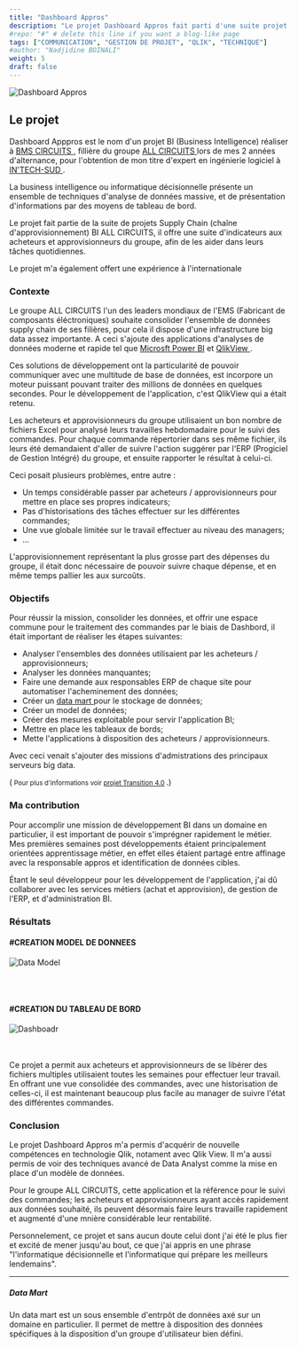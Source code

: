 ```yaml
---
title: "Dashboard Appros"
description: "Le projet Dashboard Appros fait parti d'une suite projet BI Supply Chain."
#repo: "#" # delete this line if you want a blog-like page
tags: ["COMMUNICATION", "GESTION DE PROJET", "QLIK", "TECHNIQUE"]
#author: "Nadjidine BOINALI"
weight: 5
draft: false
---
```



![Dashboard Appros](../../images/project/home_page/dashboard.png)


## Le projet
Dashboard Apppros est le nom d'un projet BI (Business Intelligence) réaliser à <a href="https://bmscircuits.com/" targetv="_blank">BMS CIRCUITS </a>, fillière du groupe <a href="http://allcircuits.com/" target="_blank"> ALL CIRCUITS </a> lors de mes 2 années d'alternance, pour l'obtention de mon titre d'expert en ingénierie logiciel à <a href="https://www.intechinfo.fr/" target="_blank"> IN'TECH-SUD </a>.

La business intelligence ou informatique décisionnelle présente un ensemble de techniques d'analyse de données massive, et de présentation d'informations par des moyens de tableau de bord.

Le projet fait partie de la suite de projets Supply Chain (chaîne d'approvisionnement) BI ALL CIRCUITS, il offre une suite d'indicateurs aux acheteurs et approvisionneurs du groupe, afin de les aider dans leurs tâches quotidiennes.

Le projet m'a également offert une expérience à l'internationale

### Contexte
Le groupe ALL CIRCUITS l'un des leaders mondiaux de l'EMS (Fabricant de composants éléctroniques) souhaite consolider l'ensemble de données supply chain de ses filières, pour cela il dispose d'une infrastructure big data assez importante. A ceci s'ajoute des applications d'analyses de données moderne et rapide tel que <a href="https://powerbi.microsoft.com/" target="_blank">Microsft Power BI</a> et <a href="https://www.qlik.com/" target="_blank">QlikView </a>.

Ces solutions de développement ont la particularité de pouvoir communiquer avec une multitude de base de données, est incorpore un moteur puissant pouvant traiter des millions de données en quelques secondes.
Pour le développement de l'application, c'est QlikView qui a était retenu.

Les acheteurs et approvisionneurs du groupe utilisaient un bon nombre de fichiers Excel pour analysé leurs travailles hebdomadaire pour le suivi des commandes. Pour chaque commande répertorier dans ses même fichier, ils leurs été demandaient d'aller de suivre l'action suggérer par l'ERP (Progiciel de Gestion Intégré) du groupe, et ensuite rapporter le résultat à celui-ci. 

Ceci posait plusieurs problèmes, entre autre :
- Un temps considérable passer par acheteurs / approvisionneurs pour mettre en place ses propres indicateurs;
- Pas d'historisations des tâches effectuer sur les différentes commandes;
- Une vue globale limitée sur le travail effectuer au niveau des managers;
- ...

L'approvisionnement représentant la plus grosse part des dépenses du groupe, il était donc nécessaire de pouvoir suivre chaque dépense, et en même temps pallier les aux surcoûts.


### Objectifs

Pour réussir la mission, consolider les données, et offrir une espace commune pour le traitement des commandes par le biais de Dashbord, il était important de réaliser les étapes suivantes:

- Analyser l'ensembles des données utilisaient par les acheteurs / approvisionneurs;
- Analyser les données manquantes;
- Faire une demande aux responsables ERP de chaque site pour automatiser l'acheminement des données;
- Créer un <a href="#data-mart"> data mart </a> pour le stockage de données;
- Créer un model de données;
- Créer des mesures exploitable pour servir l'application BI;
- Mettre en place les tableaux de bords;
- Mette l'applications à disposition des acheteurs / approvisionneurs.  

Avec ceci venait s'ajouter des missions d'admistrations des principaux serveurs big data.

(<small> Pour plus d'informations voir <a href="https://b-nadji/projets/transition-4.0#migration-zabbix" target="_blank"> projet Transition 4.0</a> </small>.)

### Ma contribution

Pour accomplir une mission de développement BI dans un domaine en particulier, il est important de pouvoir s'imprégner rapidement le métier. Mes premières semaines post développements étaient principalement orientées apprentissage métier, en effet elles étaient partagé entre affinage avec la responsable appros  et identification de données cibles.

Étant le seul développeur pour les développement de l'application, j'ai dû collaborer avec les services métiers (achat et approvision), de gestion de l'ERP, et d'administration BI. 

### Résultats
#### #CREATION MODEL DE DONNEES

![Data Model](../../images/project/DashboardAppros/datamodelQV.jpg)

<br> </br> 
#### #CREATION DU TABLEAU DE BORD
![Dashboadr](../../images/project/DashboardAppros/dashboardappro-result.png)

<br> </br> 
Ce projet a permit aux acheteurs et approvisionneurs de se libérer des fichiers multiples utilisaient toutes les semaines pour effectuer leur travail. En offrant une vue consolidée des commandes, avec une historisation de celles-ci, il est maintenant beaucoup plus facile au manager de suivre l'état des différentes commandes.

### Conclusion

Le projet Dashboard Appros m'a permis d'acquérir de nouvelle compétences en technologie Qlik, notament avec Qlik View. Il m'a aussi permis de voir des techniques avancé de Data Analyst comme la mise en place d'un modèle de données.

Pour le groupe ALL CIRCUITS, cette application et la référence pour le suivi des commandes; les acheteurs et approvisionneurs ayant accès rapidement aux données souhaité, ils peuvent désormais faire leurs travaille rapidement et augmenté d'une mnière considérable leur rentabilité.

Personnelement, ce projet et sans aucun doute celui dont j'ai été le plus fier et excité de mener jusqu'au bout, ce que j'ai appris en une phrase "l'informatique décisionnelle et l'informatique qui prépare les meilleurs lendemains".

<hr>

##### Data Mart
Un data mart est un sous ensemble d'entrpôt de données axé sur un domaine en particulier. Il permet de mettre à disposition des données spécifiques à la disposition d'un groupe d'utilisateur bien défini.


